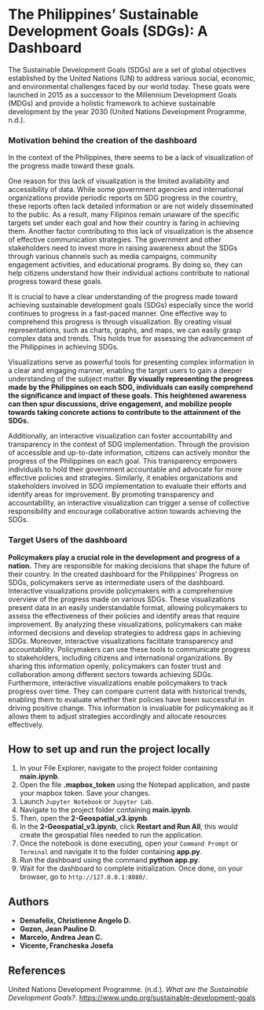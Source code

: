  # The Philippines’ Sustainable Development Goals (SDGs): A Dashboard
The Sustainable Development Goals (SDGs) are a set of global objectives established by the United Nations (UN) to address various social, economic, and environmental challenges faced by our world today. These goals were launched in 2015 as a successor to the Millennium Development Goals (MDGs) and provide a holistic framework to achieve sustainable development by the year 2030 (United Nations Development Programme, n.d.).

### Motivation behind the creation of the dashboard
In the context of the Philippines, there seems to be a lack of visualization of the progress made toward these goals.

One reason for this lack of visualization is the limited availability and accessibility of data. While some government agencies and international organizations provide periodic reports on SDG progress in the country, these reports often lack detailed information or are not widely disseminated to the public. As a result, many Filipinos remain unaware of the specific targets set under each goal and how their country is faring in achieving them. Another factor contributing to this lack of visualization is the absence of effective communication strategies. The government and other stakeholders need to invest more in raising awareness about the SDGs through various channels such as media campaigns, community engagement activities, and educational programs. By doing so, they can help citizens understand how their individual actions contribute to national progress toward these goals.

It is crucial to have a clear understanding of the progress made toward achieving sustainable development goals (SDGs) especially since the world continues to progress in a fast-paced manner. One effective way to comprehend this progress is through visualization. By creating visual representations, such as charts, graphs, and maps, we can easily grasp complex data and trends. This holds true for assessing the advancement of the Philippines in achieving SDGs.

Visualizations serve as powerful tools for presenting complex information in a clear and engaging manner, enabling the target users to gain a deeper understanding of the subject matter. **By visually representing the progress made by the Philippines on each SDG, individuals can easily comprehend the significance and impact of these goals. This heightened awareness can then spur discussions, drive engagement, and mobilize people towards taking concrete actions to contribute to the attainment of the SDGs.** 

Additionally, an interactive visualization can foster accountability and transparency in the context of SDG implementation. Through the provision of accessible and up-to-date information, citizens can actively monitor the progress of the Philippines on each goal. This transparency empowers individuals to hold their government accountable and advocate for more effective policies and strategies. Similarly, it enables organizations and stakeholders involved in SDG implementation to evaluate their efforts and identify areas for improvement. By promoting transparency and accountability, an interactive visualization can trigger a sense of collective responsibility and encourage collaborative action towards achieving the SDGs.

### Target Users of the dashboard
**Policymakers play a crucial role in the development and progress of a nation.** They are responsible for making decisions that shape the future of their country. In the created dashboard for the Philippines' Progress on SDGs, policymakers serve as intermediate users of the dashboard.
Interactive visualizations provide policymakers with a comprehensive overview of the progress made on various SDGs. These visualizations present data in an easily understandable format, allowing policymakers to assess the effectiveness of their policies and identify areas that require improvement. By analyzing these visualizations, policymakers can make informed decisions and develop strategies to address gaps in achieving SDGs.
Moreover, interactive visualizations facilitate transparency and accountability. Policymakers can use these tools to communicate progress to stakeholders, including citizens and international organizations. By sharing this information openly, policymakers can foster trust and collaboration among different sectors towards achieving SDGs.
Furthermore, interactive visualizations enable policymakers to track progress over time. They can compare current data with historical trends, enabling them to evaluate whether their policies have been successful in driving positive change. This information is invaluable for policymaking as it allows them to adjust strategies accordingly and allocate resources effectively.

## How to set up and run the project locally
1. In your File Explorer, navigate to the project folder containing **main.ipynb**. 
2. Open the file **.mapbox_token** using the Notepad application, and paste your mapbox token. Save your changes.
3. Launch `Jupyter Notebook` or `Jupyter Lab`.
4. Navigate to the project folder containing **main.ipynb**. 
5. Then, open the **2-Geospatial_v3.ipynb**.
6. In the **2-Geospatial_v3.ipynb**, click **Restart and Run All**, this would create the geospatial files needed to run the application.
7. Once the notebook is done executing, open your `Command Prompt` or `Terminal` and navigate it to the folder containing **app.py**.
8. Run the dashboard using the command **python app.py**.
9. Wait for the dashboard to complete initialization. Once done, on your browser, go to `http://127.0.0.1:8080/`.

## Authors
- **Demafelix, Christienne Angelo D.**  <br/>
- **Gozon, Jean Pauline D.**  <br/>
- **Marcelo, Andrea Jean C.**  <br/>
- **Vicente, Francheska Josefa**

## References
United Nations Development Programme. (n.d.). *What are the Sustainable Development Goals?*. https://www.undp.org/sustainable-development-goals
